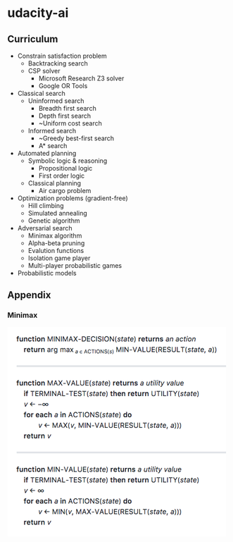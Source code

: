 # udacity-ai

## Curriculum

* Constrain satisfaction problem
  * Backtracking search
  * CSP solver
    * Microsoft Research Z3 solver
    * Google OR Tools
* Classical search
  * Uninformed search
    * Breadth first search
    * Depth first search
    * ~Uniform cost search
  * Informed search
    * ~Greedy best-first search
    * A* search
* Automated planning
  * Symbolic logic & reasoning
    * Propositional logic
    * First order logic
  * Classical planning
    * Air cargo problem
* Optimization problems (gradient-free)
  * Hill climbing
  * Simulated annealing
  * Genetic algorithm
* Adversarial search
  * Minimax algorithm
  * Alpha-beta pruning
  * Evalution functions
  * Isolation game player
  * Multi-player probabilistic games
* Probabilistic models   

## Appendix
### Minimax
![minimax-decision](img/minimax-decision.png)